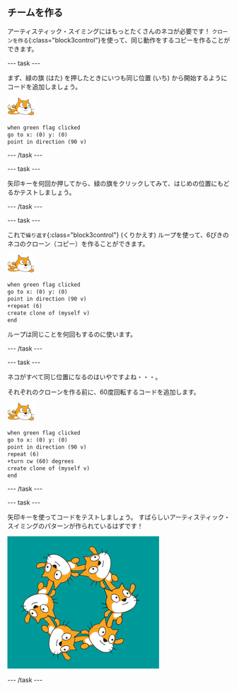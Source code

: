 ## チームを作る

アーティスティック・スイミングにはもっとたくさんのネコが必要です！ `クローンを作る`{:class="block3control"}を使って、同じ動作をするコピーを作ることができます。

--- task ---

まず、緑の旗 (はた) を押したときにいつも同じ位置 (いち) から開始するようにコードを追加しましょう。

![泳ぐネコのスプライト](images/swimmer-sprite.png)

```blocks3
when green flag clicked
go to x: (0) y: (0)
point in direction (90 v)
```

--- /task ---

--- task ---

矢印キーを何回か押してから、緑の旗をクリックしてみて、はじめの位置にもどるかテストしましょう。

--- /task ---

--- task ---

これで`繰り返す`{:class="block3control"} (くりかえす) ループを使って、6ぴきのネコのクローン（コピー）を作ることができます。

![泳ぐネコのスプライト](images/swimmer-sprite.png)

```blocks3
when green flag clicked
go to x: (0) y: (0)
point in direction (90 v)
+repeat (6)
create clone of (myself v)
end
```

ループは同じことを何回もするのに使います。

--- /task ---

--- task ---

ネコがすべて同じ位置になるのはいやですよね・・・。

それぞれのクローンを作る前に、60度回転するコードを追加します。

![泳ぐネコのスプライト](images/swimmer-sprite.png)

```blocks3
when green flag clicked
go to x: (0) y: (0)
point in direction (90 v)
repeat (6)
+turn cw (60) degrees
create clone of (myself v)
end
```

--- /task ---

--- task ---

 矢印キーを使ってコードをテストしましょう。 すばらしいアーティスティック・スイミングのパターンが作られているはずです！

![すべて位置や向きがちがう6ぴきのネコのスプライト](images/swim-test-clones.png)

--- /task ---
